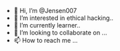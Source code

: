 - 👋 Hi, I’m @Jensen007
- 👀 I’m interested in ethical hacking..
- 🌱 I’m currently learner..
- 💞️ I’m looking to collaborate on ...
- 📫 How to reach me ...

<!---
Jensen007/Jensen007 is a ✨ special ✨ repository because its `README.md` (this file) appears on your GitHub profile.
You can click the Preview link to take a look at your changes.
--->
